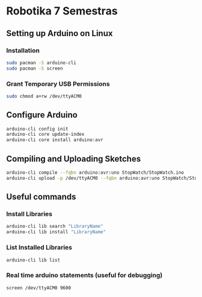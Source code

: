 # Robotika 7 Semestras

## Setting up Arduino on Linux

### Installation

```bash
sudo pacman -S arduino-cli
sudo pacman -S screen
```

### Grant Temporary USB Permissions

```bash
sudo chmod a+rw /dev/ttyACM0
```

## Configure Arduino

```bash
arduino-cli config init
arduino-cli core update-index
arduino-cli core install arduino:avr
```

## Compiling and Uploading Sketches

```bash
arduino-cli compile --fqbn arduino:avr:uno StopWatch/StopWatch.ino
arduino-cli upload -p /dev/ttyACM0 --fqbn arduino:avr:uno StopWatch/StopWatch.ino
```

## Useful commands

### Install Libraries

```bash
arduino-cli lib search "LibraryName"
arduino-cli lib install "LibraryName"
```

### List Installed Libraries

```bash
arduino-cli lib list
```

### Real time arduino statements (useful for debugging)

```bash
screen /dev/ttyACM0 9600
```
